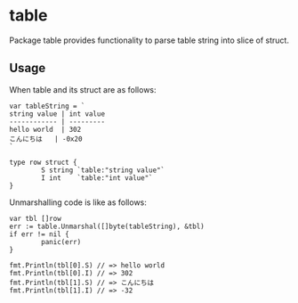 # table

Package table provides functionality to parse table string into slice of struct.


## Usage

When table and its struct are as follows:

    var tableString = `
    string value | int value
    ------------ | ---------
    hello world  | 302
    こんにちは   | -0x20
    `
    
    type row struct {
            S string `table:"string value"` 
            I int    `table:"int value"` 
    }

Unmarshalling code is like as follows:

    var tbl []row
    err := table.Unmarshal([]byte(tableString), &tbl)
    if err != nil {
            panic(err)
    }
    
    fmt.Println(tbl[0].S) // => hello world
    fmt.Println(tbl[0].I) // => 302
    fmt.Println(tbl[1].S) // => こんにちは
    fmt.Println(tbl[1].I) // => -32
